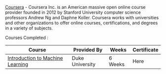 [Coursera](https://www.coursera.org/in) - Coursera Inc. is an American massive open online course provider founded in 2012 by Stanford University computer science professors Andrew Ng and Daphne Koller. Coursera works with universities and other organizations to offer online courses, certifications, and degrees in a variety of subjects.

Courses Completed :

| Course | Provided By | Weeks | Certificate |
|---|---|---|---|
| [Introduction to Machine Learning](https://www.coursera.org/learn/machine-learning-duke) | Duke University | 6 Weeks | Here |
